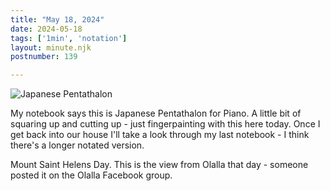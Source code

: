 ```yaml
---
title: "May 18, 2024"
date: 2024-05-18
tags: ['1min', 'notation']
layout: minute.njk
postnumber: 139

---
```


![Japanese Pentathalon](/main/img/1min/139-2.png)

My notebook says this is Japanese Pentathalon for Piano. A little bit of squaring up and cutting up - just fingerpainting with this here today. Once I get back into our house I'll take a look through my last notebook - I think there's a longer notated version.

Mount Saint Helens Day. This is the view from Olalla that day - someone posted it on the Olalla Facebook group. 

